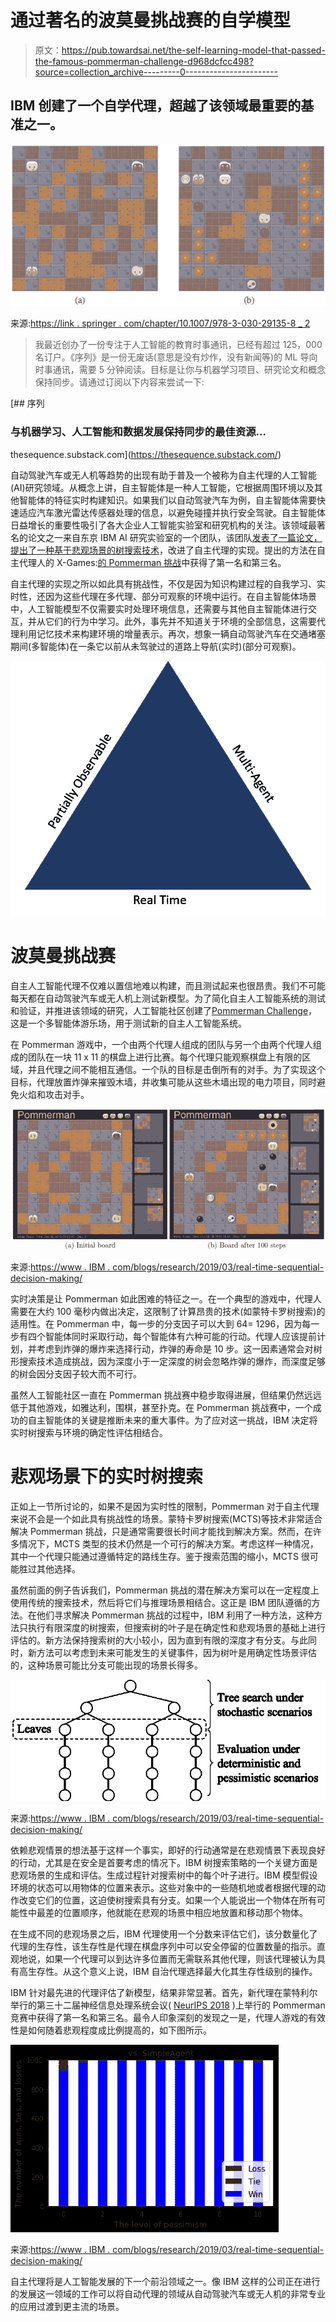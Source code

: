 # 通过著名的波莫曼挑战赛的自学模型

> 原文：<https://pub.towardsai.net/the-self-learning-model-that-passed-the-famous-pommerman-challenge-d968dcfcc498?source=collection_archive---------0----------------------->

## IBM 创建了一个自学代理，超越了该领域最重要的基准之一。

![](img/4f8cb68bbe3b3f102f59bf8e905aa2f5.png)

来源:[https://link . springer . com/chapter/10.1007/978-3-030-29135-8 _ 2](https://link.springer.com/chapter/10.1007/978-3-030-29135-8_2)

> 我最近创办了一份专注于人工智能的教育时事通讯，已经有超过 125，000 名订户。《序列》是一份无废话(意思是没有炒作，没有新闻等)的 ML 导向时事通讯，需要 5 分钟阅读。目标是让你与机器学习项目、研究论文和概念保持同步。请通过订阅以下内容来尝试一下:

[](https://thesequence.substack.com/) [## 序列

### 与机器学习、人工智能和数据发展保持同步的最佳资源…

thesequence.substack.com](https://thesequence.substack.com/) 

自动驾驶汽车或无人机等趋势的出现有助于普及一个被称为自主代理的人工智能(AI)研究领域。从概念上讲，自主智能体是一种人工智能，它根据周围环境以及其他智能体的特征实时构建知识。如果我们以自动驾驶汽车为例，自主智能体需要快速适应汽车激光雷达传感器处理的信息，以避免碰撞并执行安全驾驶。自主智能体日益增长的重要性吸引了各大企业人工智能实验室和研究机构的关注。该领域最著名的论文之一来自东京 IBM AI 研究实验室的一个团队，该团队[发表了一篇论文，提出了一种基于悲观场景的树搜索技术](https://www.ibm.com/blogs/research/2019/03/real-time-sequential-decision-making/)，改进了自主代理的实现。提出的方法在自主代理人的 X-Games:[的 Pommerman 挑战](https://www.pommerman.com/)中获得了第一名和第三名。

自主代理的实现之所以如此具有挑战性，不仅是因为知识构建过程的自我学习、实时性，还因为这些代理在多代理、部分可观察的环境中运行。在自主智能体场景中，人工智能模型不仅需要实时处理环境信息，还需要与其他自主智能体进行交互，并从它们的行为中学习。此外，事先并不知道关于环境的全部信息，这需要代理利用记忆技术来构建环境的增量表示。再次，想象一辆自动驾驶汽车在交通堵塞期间(多智能体)在一条它以前从未驾驶过的道路上导航(实时)(部分可观察)。

![](img/dc3f6c77f30c9d1271d38ae023a03acc.png)

# 波莫曼挑战赛

自主人工智能代理不仅难以置信地难以构建，而且测试起来也很昂贵。我们不可能每天都在自动驾驶汽车或无人机上测试新模型。为了简化自主人工智能系统的测试和验证，并推进该领域的研究，人工智能社区创建了[Pommerman Challenge](https://www.pommerman.com/)，这是一个多智能体游乐场，用于测试新的自主人工智能系统。

在 Pommerman 游戏中，一个由两个代理人组成的团队与另一个由两个代理人组成的团队在一块 11 x 11 的棋盘上进行比赛。每个代理只能观察棋盘上有限的区域，并且代理之间不能相互通信。一个队的目标是击倒所有的对手。为了实现这个目标，代理放置炸弹来摧毁木墙，并收集可能从这些木墙出现的电力项目，同时避免火焰和攻击对手。

![](img/3c2b19e6dc9dd9893aab7e33d674dddf.png)

来源:[https://www . IBM . com/blogs/research/2019/03/real-time-sequential-decision-making/](https://www.ibm.com/blogs/research/2019/03/real-time-sequential-decision-making/)

实时决策是让 Pommerman 如此困难的特征之一。在一个典型的游戏中，代理人需要在大约 100 毫秒内做出决定，这限制了计算昂贵的技术(如蒙特卡罗树搜索)的适用性。在 Pommerman 中，每一步的分支因子可以大到 64= 1296，因为每一步有四个智能体同时采取行动，每个智能体有六种可能的行动。代理人应该提前计划，并考虑到炸弹的爆炸来选择行动，炸弹的寿命是 10 步。这一因素通常会对树形搜索技术造成挑战，因为深度小于一定深度的树会忽略炸弹的爆炸，而深度足够的树会因分支因子较大而不可行。

虽然人工智能社区一直在 Pommerman 挑战赛中稳步取得进展，但结果仍然远远低于其他游戏，如雅达利，围棋，甚至扑克。在 Pommerman 挑战赛中，一个成功的自主智能体的关键是推断未来的重大事件。为了应对这一挑战，IBM 决定将实时树搜索与环境的确定性评估相结合。

# 悲观场景下的实时树搜索

正如上一节所讨论的，如果不是因为实时性的限制，Pommerman 对于自主代理来说不会是一个如此具有挑战性的场景。蒙特卡罗树搜索(MCTS)等技术非常适合解决 Pommerman 挑战，只是通常需要很长时间才能找到解决方案。然而，在许多情况下，MCTS 类型的技术仍然是一个可行的解决方案。考虑这样一种情况，其中一个代理只能通过遵循特定的路线生存。鉴于搜索范围的缩小，MCTS 很可能胜过其他选择。

虽然前面的例子告诉我们，Pommerman 挑战的潜在解决方案可以在一定程度上使用传统的搜索技术，然后将它们与推理场景相结合。这正是 IBM 团队遵循的方法。在他们寻求解决 Pommerman 挑战的过程中，IBM 利用了一种方法，这种方法只执行有限深度的树搜索，但搜索树的叶子是在确定性和悲观场景的基础上进行评估的。新方法保持搜索树的大小较小，因为直到有限的深度才有分支。与此同时，新方法可以考虑到未来可能发生的关键事件，因为树叶是用确定性场景评估的，这种场景可能比分支可能出现的场景长得多。

![](img/d0cf82c73c194a0aacfe48093303ab04.png)

来源:[https://www . IBM . com/blogs/research/2019/03/real-time-sequential-decision-making/](https://www.ibm.com/blogs/research/2019/03/real-time-sequential-decision-making/)

依赖悲观情景的想法基于这样一个事实，即好的行动通常是在悲观情景下表现良好的行动，尤其是在安全是首要考虑的情况下。IBM 树搜索策略的一个关键方面是悲观场景的生成和评估。生成过程针对搜索树中的每个叶子进行。IBM 模型假设环境的状态可以用物体的位置来表示。这些对象中的一些随机地或者根据代理的动作改变它们的位置，这迫使树搜索具有分支。如果一个人能说出一个物体在所有可能性中最差的位置顺序，他就能在悲观的场景中相应地放置和移动那个物体。

在生成不同的悲观场景之后，IBM 代理使用一个分数来评估它们，该分数量化了代理的生存性，该生存性是代理在棋盘序列中可以安全停留的位置数量的指示。直观地说，如果一个代理可以到达许多位置而无需联系其他代理，则该代理被认为具有高生存性。从这个意义上说，IBM 自治代理选择最大化其生存性级别的操作。

IBM 针对最先进的代理评估了新模型，结果非常显著。首先，新代理在蒙特利尔举行的第三十二届神经信息处理系统会议( [NeurIPS 2018](https://neurips.cc/) )上举行的 Pommerman 竞赛中获得了第一名和第三名。最令人印象深刻的发现之一是，代理人游戏的有效性是如何随着悲观程度成比例提高的，如下图所示。

![](img/18fb010c4314b8ccd5405ad2c556940b.png)

来源:[https://www . IBM . com/blogs/research/2019/03/real-time-sequential-decision-making/](https://www.ibm.com/blogs/research/2019/03/real-time-sequential-decision-making/)

自主代理将是人工智能发展的下一个前沿领域之一。像 IBM 这样的公司正在进行的发展这一领域的工作可以将自动代理的领域从自动驾驶汽车或无人机的非常专业的应用过渡到更主流的场景。